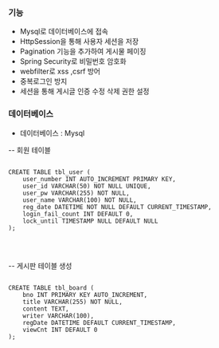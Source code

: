 ### 기능

- Mysql로 데이터베이스에 접속
- HttpSession을 통해 사용자 세션을 저장
- Pagination 기능을 추가하여 게시물 페이징
- Spring Security로 비밀번호 암호화 
- webfilter로 xss ,csrf 방어
- 중복로그인 방지
- 세션을 통해 게시글 인증 수정 삭제 권한 설정

### 데이터베이스

- 데이터베이스 : Mysql

-- 회원 테이블
<pre>
<code>
CREATE TABLE tbl_user (
    user_number INT AUTO_INCREMENT PRIMARY KEY,  
    user_id VARCHAR(50) NOT NULL UNIQUE,           
    user_pw VARCHAR(255) NOT NULL,           
    user_name VARCHAR(100) NOT NULL,        
    reg_date DATETIME NOT NULL DEFAULT CURRENT_TIMESTAMP,              
    login_fail_count INT DEFAULT 0,          
    lock_until TIMESTAMP NULL DEFAULT NULL
);


</code>
</pre>

-- 게시판 테이블 생성
<pre>
<code>
CREATE TABLE tbl_board (
    bno INT PRIMARY KEY AUTO_INCREMENT,
    title VARCHAR(255) NOT NULL,
    content TEXT,
    writer VARCHAR(100),
    regDate DATETIME DEFAULT CURRENT_TIMESTAMP,
    viewCnt INT DEFAULT 0
);
</code>
</pre>

